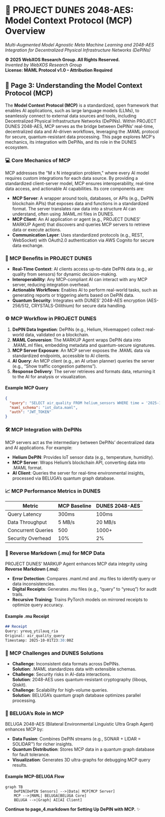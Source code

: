 # 🐪 PROJECT DUNES 2048-AES: Model Context Protocol (MCP) Overview

*Multi-Augmented Model Agnostic Meta Machine Learning and 2048-AES Integration for Decentralized Physical Infrastructure Networks (DePINs)*

**© 2025 WebXOS Research Group. All Rights Reserved.**  
*Invented by WebXOS Research Group*  
**License: MAML Protocol v1.0 – Attribution Required**

## 📜 Page 3: Understanding the Model Context Protocol (MCP)

The **Model Context Protocol (MCP)** is a standardized, open framework that enables AI applications, such as large language models (LLMs), to seamlessly connect to external data sources and tools, including Decentralized Physical Infrastructure Networks (DePINs). Within PROJECT DUNES 2048-AES, MCP serves as the bridge between DePINs' real-time, decentralized data and AI-driven workflows, leveraging the .MAML protocol for secure, quantum-resistant data processing. This page explores MCP's mechanics, its integration with DePINs, and its role in the DUNES ecosystem.

### 💻 Core Mechanics of MCP
MCP addresses the "M x N integration problem," where every AI model requires custom integrations for each data source. By providing a standardized client-server model, MCP ensures interoperability, real-time data access, and actionable AI capabilities. Its core components are:

- **MCP Server**: A wrapper around tools, databases, or APIs (e.g., DePIN blockchain APIs) that exposes data and functions in a standardized format. The server translates raw data into a structure AI can understand, often using .MAML.ml files in DUNES.
- **MCP Client**: An AI application or agent (e.g., PROJECT DUNES’ MARKUP Agent) that discovers and queries MCP servers to retrieve data or execute actions.
- **Communication Layer**: Uses standardized protocols (e.g., REST, WebSocket) with OAuth2.0 authentication via AWS Cognito for secure data exchange.

### 🧠 MCP Benefits in PROJECT DUNES
- **Real-Time Context**: AI clients access up-to-date DePIN data (e.g., air quality from sensors) for dynamic decision-making.
- **Interoperability**: Any MCP-compliant AI can interact with any MCP server, reducing integration overhead.
- **Actionable Workflows**: Enables AI to perform real-world tasks, such as generating reports or triggering alerts based on DePIN data.
- **Quantum Security**: Integrates with DUNES’ 2048-AES encryption (AES-256/512, CRYSTALS-Dilithium) for secure data handling.

### ⚙️ MCP Workflow in PROJECT DUNES
1. **DePIN Data Ingestion**: DePINs (e.g., Helium, Hivemapper) collect real-world data, validated on a blockchain.
2. **MAML Conversion**: The MARKUP Agent wraps DePIN data into .MAML.ml files, embedding metadata and quantum-secure signatures.
3. **MCP Server Exposure**: An MCP server exposes the .MAML data via standardized endpoints, accessible to AI clients.
4. **AI Query**: An MCP client (e.g., an AI urban planner) queries the server (e.g., “Show traffic congestion patterns”).
5. **Response Delivery**: The server retrieves and formats data, returning it to the AI for analysis or visualization.

#### Example MCP Query
```json
{
  "query": "SELECT air_quality FROM helium_sensors WHERE time = '2025-10-01T23:30:00Z'",
  "maml_schema": "iot_data.maml",
  "auth": "JWT_TOKEN"
}
```

### 🛠️ MCP Integration with DePINs
MCP servers act as the intermediary between DePINs’ decentralized data and AI applications. For example:
- **Helium DePIN**: Provides IoT sensor data (e.g., temperature, humidity).
- **MCP Server**: Wraps Helium’s blockchain API, converting data into .MAML format.
- **AI Client**: Queries the server for real-time environmental insights, processed via BELUGA’s quantum graph database.

### 📈 MCP Performance Metrics in DUNES
| Metric                | MCP Baseline | DUNES 2048-AES |
|-----------------------|--------------|----------------|
| Query Latency         | 300ms        | 100ms          |
| Data Throughput       | 5 MB/s       | 20 MB/s        |
| Concurrent Queries    | 500          | 1000+          |
| Security Overhead     | 10%          | 2%             |

### 🔄 Reverse Markdown (.mu) for MCP Data
PROJECT DUNES’ MARKUP Agent enhances MCP data integrity using **Reverse Markdown (.mu)**:
- **Error Detection**: Compares .maml.md and .mu files to identify query or data inconsistencies.
- **Digital Receipts**: Generates .mu files (e.g., “query” to “yreuq”) for audit trails.
- **Recursive Training**: Trains PyTorch models on mirrored receipts to optimize query accuracy.

#### Example .mu Receipt
```markdown
## Receipt
Query: yreuq_ytilauq_ria
Original: air_quality_query
Timestamp: 2025-10-01T23:30:00Z
```

### 🚀 MCP Challenges and DUNES Solutions
- **Challenge**: Inconsistent data formats across DePINs.  
  **Solution**: .MAML standardizes data with extensible schemas.  
- **Challenge**: Security risks in AI-data interactions.  
  **Solution**: 2048-AES uses quantum-resistant cryptography (liboqs, Qiskit).  
- **Challenge**: Scalability for high-volume queries.  
  **Solution**: BELUGA’s quantum graph database optimizes parallel processing.

### 🐋 BELUGA’s Role in MCP
BELUGA 2048-AES (Bilateral Environmental Linguistic Ultra Graph Agent) enhances MCP by:
- **Data Fusion**: Combines DePIN streams (e.g., SONAR + LIDAR = SOLIDAR™) for richer insights.
- **Quantum Distribution**: Stores MCP data in a quantum graph database for fault tolerance.
- **Visualization**: Generates 3D ultra-graphs for debugging MCP query results.

#### Example MCP-BELUGA Flow
```mermaid
graph TB
    DePIN[DePIN Sensors] -->|Data| MCP[MCP Server]
    MCP -->|MAML| BELUGA[BELUGA Core]
    BELUGA -->|Graph| AI[AI Client]
```

**Continue to page_4.markdown for Setting Up DePIN with MCP.** ✨